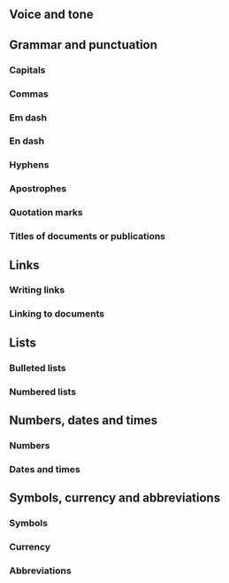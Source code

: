 ## Voice and tone

## Grammar and punctuation

### Capitals

### Commas

### Em dash

### En dash

### Hyphens

### Apostrophes

### Quotation marks

### Titles of documents or publications

## Links

### Writing links

### Linking to documents

## Lists

### Bulleted lists

### Numbered lists

## Numbers, dates and times

### Numbers

### Dates and times

## Symbols, currency and abbreviations

### Symbols

### Currency

### Abbreviations
